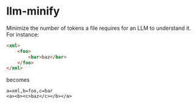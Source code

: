 # llm-minify

Minimize the number of tokens a file requires for an LLM to understand it.
For instance:

```html
<xml>
    <foo>
        <bar>baz</bar>
    </foo>
</xml>
```

becomes

```text
a=xml,b=foo,c=bar
<a><b><c>baz</c></b></a>
```

